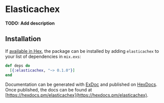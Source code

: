 # Elasticachex

**TODO: Add description**

## Installation

If [available in Hex](https://hex.pm/docs/publish), the package can be installed
by adding `elasticachex` to your list of dependencies in `mix.exs`:

```elixir
def deps do
  [{:elasticachex, "~> 0.1.0"}]
end
```

Documentation can be generated with [ExDoc](https://github.com/elixir-lang/ex_doc)
and published on [HexDocs](https://hexdocs.pm). Once published, the docs can
be found at [https://hexdocs.pm/elasticachex](https://hexdocs.pm/elasticachex).

